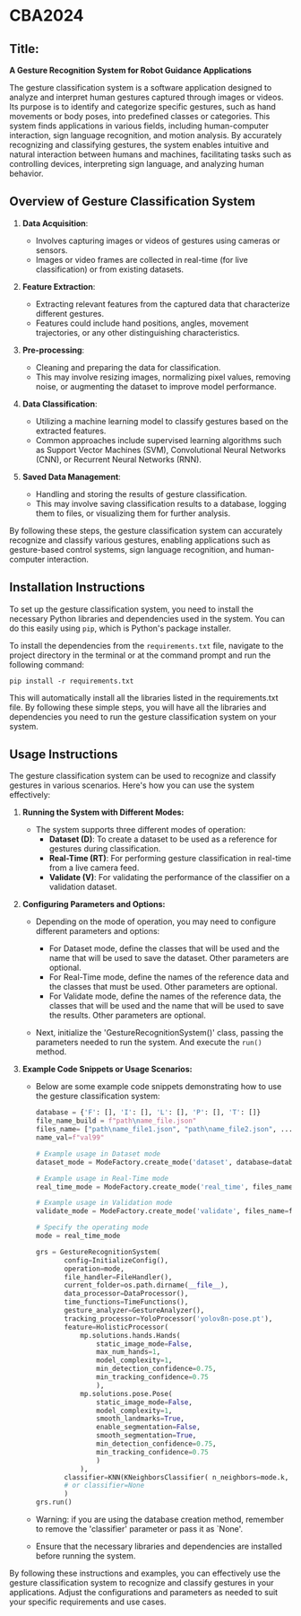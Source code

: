 # CBA2024

## Title: 

**A Gesture Recognition System for Robot Guidance Applications**

The gesture classification system is a software application designed to analyze and interpret human gestures captured through images or videos. Its purpose is to identify and categorize specific gestures, such as hand movements or body poses, into predefined classes or categories. This system finds applications in various fields, including human-computer interaction, sign language recognition, and motion analysis. By accurately recognizing and classifying gestures, the system enables intuitive and natural interaction between humans and machines, facilitating tasks such as controlling devices, interpreting sign language, and analyzing human behavior.

## Overview of Gesture Classification System

1. **Data Acquisition**:
   - Involves capturing images or videos of gestures using cameras or sensors.
   - Images or video frames are collected in real-time (for live classification) or from existing datasets.

2. **Feature Extraction**:
   - Extracting relevant features from the captured data that characterize different gestures.
   - Features could include hand positions, angles, movement trajectories, or any other distinguishing characteristics.

3. **Pre-processing**:
   - Cleaning and preparing the data for classification.
   - This may involve resizing images, normalizing pixel values, removing noise, or augmenting the dataset to improve model performance.

4. **Data Classification**:
   - Utilizing a machine learning model to classify gestures based on the extracted features.
   - Common approaches include supervised learning algorithms such as Support Vector Machines (SVM), Convolutional Neural Networks (CNN), or Recurrent Neural Networks (RNN).

5. **Saved Data Management**:
   - Handling and storing the results of gesture classification.
   - This may involve saving classification results to a database, logging them to files, or visualizing them for further analysis.

By following these steps, the gesture classification system can accurately recognize and classify various gestures, enabling applications such as gesture-based control systems, sign language recognition, and human-computer interaction.

## Installation Instructions

To set up the gesture classification system, you need to install the necessary Python libraries and dependencies used in the system. You can do this easily using `pip`, which is Python's package installer.

To install the dependencies from the `requirements.txt` file, navigate to the project directory in the terminal or at the command prompt and run the following command:

   ```
   pip install -r requirements.txt
   ```

This will automatically install all the libraries listed in the requirements.txt file. By following these simple steps, you will have all the libraries and dependencies you need to run the gesture classification system on your system.

## Usage Instructions

The gesture classification system can be used to recognize and classify gestures in various scenarios. Here's how you can use the system effectively:

1. **Running the System with Different Modes:**
   - The system supports three different modes of operation:
     - **Dataset (D)**: To create a dataset to be used as a reference for gestures during classification.
     - **Real-Time (RT)**: For performing gesture classification in real-time from a live camera feed.
     - **Validate (V)**: For validating the performance of the classifier on a validation dataset.

2. **Configuring Parameters and Options:**
    - Depending on the mode of operation, you may need to configure different parameters and options:
        - For Dataset mode, define the classes that will be used and the name that will be used to save the dataset. Other parameters are optional.
        - For Real-Time mode, define the names of the reference data and the classes that must be used. Other parameters are optional.
        - For Validate mode, define the names of the reference data, the classes that will be used and the name that will be used to save the results. Other parameters are optional.
    
    - Next, initialize the 'GestureRecognitionSystem()' class, passing the parameters needed to run the system. And execute the `run()` method.

3. **Example Code Snippets or Usage Scenarios:**
   - Below are some example code snippets demonstrating how to use the gesture classification system:

     ```python
     database = {'F': [], 'I': [], 'L': [], 'P': [], 'T': []}
     file_name_build = f"path\name_file.json"
     files_name= ["path\name_file1.json", "path\name_file2.json", ...]
     name_val=f"val99"

     # Example usage in Dataset mode
     dataset_mode = ModeFactory.create_mode('dataset', database=database, file_name_build=file_name_build)

     # Example usage in Real-Time mode
     real_time_mode = ModeFactory.create_mode('real_time', files_name=files_name, database=database)

     # Example usage in Validation mode
     validate_mode = ModeFactory.create_mode('validate', files_name=files_name, database=database, name_val=name_val)
     ```

     ```python
     # Specify the operating mode
     mode = real_time_mode

     grs = GestureRecognitionSystem(
            config=InitializeConfig(),
            operation=mode,
            file_handler=FileHandler(),
            current_folder=os.path.dirname(__file__),
            data_processor=DataProcessor(), 
            time_functions=TimeFunctions(), 
            gesture_analyzer=GestureAnalyzer(),
            tracking_processor=YoloProcessor('yolov8n-pose.pt'), 
            feature=HolisticProcessor(
                mp.solutions.hands.Hands(
                    static_image_mode=False, 
                    max_num_hands=1, 
                    model_complexity=1, 
                    min_detection_confidence=0.75, 
                    min_tracking_confidence=0.75
                    ),
                mp.solutions.pose.Pose(
                    static_image_mode=False, 
                    model_complexity=1, 
                    smooth_landmarks=True, 
                    enable_segmentation=False, 
                    smooth_segmentation=True, 
                    min_detection_confidence=0.75, 
                    min_tracking_confidence=0.75
                    )
                ),
            classifier=KNN(KNeighborsClassifier( n_neighbors=mode.k, algorithm='auto', weights='uniform'))
            # or classifier=None
            )
     grs.run()
     ```

   - Warning: if you are using the database creation method, remember to remove the 'classifier' parameter or pass it as `None'.
   - Ensure that the necessary libraries and dependencies are installed before running the system.

By following these instructions and examples, you can effectively use the gesture classification system to recognize and classify gestures in your applications. Adjust the configurations and parameters as needed to suit your specific requirements and use cases.
